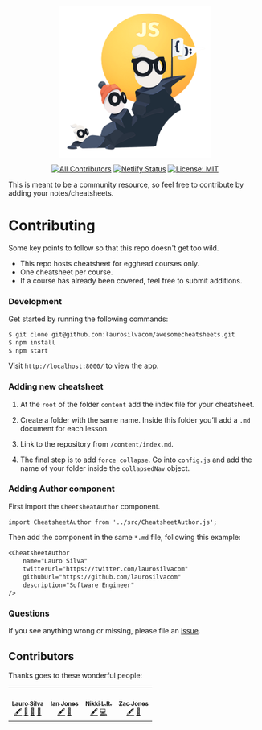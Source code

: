 <div align="center">
  <img
    height="300"
    width="300"
    alt="Awesome Cheatsheets Logo"
    src="https://raw.githubusercontent.com/laurosilvacom/awesomecheatsheets/master/static/icon.png"
    align="center"
  />
</div>

<div align="center">
  <p align="center">

[![All Contributors](https://img.shields.io/badge/all_contributors-4-orange.svg?style=flat-square)](#contributors-)
[![Netlify Status](https://api.netlify.com/api/v1/badges/477d7ede-6d6d-48c8-9527-cbc7206cbe7b/deploy-status)](https://app.netlify.com/sites/awesomecheatsheets/deploys)
[![License: MIT](https://img.shields.io/badge/License-MIT-blue.svg)](https://opensource.org/licenses/MIT)

  </p>
</div>

This is meant to be a community resource, so feel free to contribute by adding your notes/cheatsheets.

# Contributing

Some key points to follow so that this repo doesn't get too wild.

- This repo hosts cheatsheet for egghead courses only.
- One cheatsheet per course.
- If a course has already been covered, feel free to submit additions.

### Development

Get started by running the following commands:

```
$ git clone git@github.com:laurosilvacom/awesomecheatsheets.git
$ npm install
$ npm start
```

Visit `http://localhost:8000/` to view the app.

### Adding new cheatsheet

1. At the `root` of the folder `content` add the index file for your cheatsheet.

2. Create a folder with the same name. Inside this folder you’ll add a `.md` document for each lesson.

3. Link to the repository from `/content/index.md`.

4. The final step is to add `force collapse`. Go into `config.js` and add the name of your folder inside the `collapsedNav` object.

### Adding Author component

First import the `CheetsheatAuthor` component.

```
import CheatsheetAuthor from '../src/CheatsheetAuthor.js';
```

Then add the component in the same `*.md` file, following this example:

```
<CheatsheetAuthor
    name="Lauro Silva"
    twitterUrl="https://twitter.com/laurosilvacom"
    githubUrl="https://github.com/laurosilvacom"
    description="Software Engineer"
/>
```

### Questions

If you see anything wrong or missing, please file an [issue](https://github.com/laurosilvacom/awesomecheatsheets/issues/new).

## Contributors

Thanks goes to these wonderful people:

<!-- ALL-CONTRIBUTORS-LIST:START - Do not remove or modify this section -->
<!-- prettier-ignore-start -->
<!-- markdownlint-disable -->
<table>
  <tr>
    <td align="center"><a href="https://laurosilva.com"><img src="https://avatars2.githubusercontent.com/u/57044804?v=4" width="100px;" alt=""/><br /><sub><b>Lauro Silva</b></sub></a><br /><a href="#content-laurosilvacom" title="Content">🖋</a> <a href="https://github.com/laurosilvacom/awesomecheatsheets/commits?author=laurosilvacom" title="Documentation">📖</a> <a href="#maintenance-laurosilvacom" title="Maintenance">🚧</a> <a href="https://github.com/laurosilvacom/awesomecheatsheets/pulls?q=is%3Apr+reviewed-by%3Alaurosilvacom" title="Reviewed Pull Requests">👀</a></td>
    <td align="center"><a href="https://ianjones.us/"><img src="https://avatars2.githubusercontent.com/u/4407263?v=4" width="100px;" alt=""/><br /><sub><b>Ian Jones</b></sub></a><br /><a href="#content-theianjones" title="Content">🖋</a> <a href="#ideas-theianjones" title="Ideas, Planning, & Feedback">🤔</a></td>
    <td align="center"><a href="https://github.com/nikkilr88"><img src="https://avatars3.githubusercontent.com/u/24983331?v=4" width="100px;" alt=""/><br /><sub><b>Nikki L.R.</b></sub></a><br /><a href="#content-nikkilr88" title="Content">🖋</a> <a href="https://github.com/laurosilvacom/awesomecheatsheets/commits?author=nikkilr88" title="Code">💻</a></td>
    <td align="center"><a href="https://zacjones.io"><img src="https://avatars2.githubusercontent.com/u/6188161?v=4" width="100px;" alt=""/><br /><sub><b>Zac Jones</b></sub></a><br /><a href="#content-zacjones93" title="Content">🖋</a> <a href="#ideas-zacjones93" title="Ideas, Planning, & Feedback">🤔</a></td>
  </tr>
</table>

<!-- markdownlint-enable -->
<!-- prettier-ignore-end -->

<!-- ALL-CONTRIBUTORS-LIST:END -->
